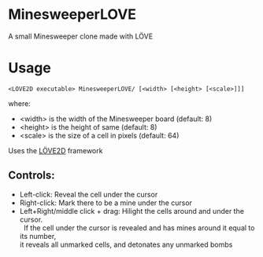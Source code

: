# MinesweeperLOVE
A small Minesweeper clone made with LÖVE

# Usage
```
<LÖVE2D executable> MinesweeperLOVE/ [<width> [<height> [<scale>]]]
```
where:
- \<width> is the width of the Minesweeper board (default: 8)
- \<height> is the height of same (default: 8)
- \<scale> is the size of a cell in pixels (default: 64)

Uses the [LÖVE2D](https://love2d.org) framework
## Controls:
- Left-click: Reveal the cell under the cursor
- Right-click: Mark there to be a mine under the cursor
- Left+Right/middle click + drag: Hilight the cells around and under the cursor.<br>
  &nbsp;&nbsp;If the cell under the cursor is revealed and has mines around it equal to its number,<br>
  it reveals all unmarked cells, and detonates any unmarked bombs
